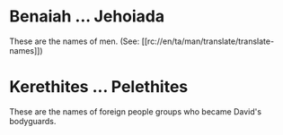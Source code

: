 # Benaiah ... Jehoiada

These are the names of men. (See: [[rc://en/ta/man/translate/translate-names]])

# Kerethites ... Pelethites

These are the names of foreign people groups who became David's bodyguards.

